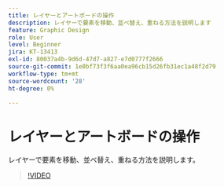 ```yaml
---
title: レイヤーとアートボードの操作
description: レイヤーで要素を移動、並べ替え、重ねる方法を説明します
feature: Graphic Design
role: User
level: Beginner
jira: KT-13413
exl-id: 80037a4b-9d6d-47d7-a827-e7d0777f2666
source-git-commit: 1e0bf73f3f6aa0ea96cb15d26fb31ec1a48f2d79
workflow-type: tm+mt
source-wordcount: '28'
ht-degree: 0%

---
```


# レイヤーとアートボードの操作

レイヤーで要素を移動、並べ替え、重ねる方法を説明します。

>[!VIDEO](https://video.tv.adobe.com/v/3420214?quality=12&learn=on&hidetitle=true)
